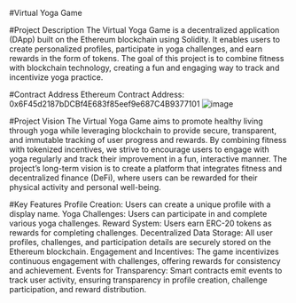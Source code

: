 #Virtual Yoga Game

#Project Description
The Virtual Yoga Game is a decentralized application (DApp) built on the Ethereum blockchain using Solidity. It enables users to create personalized profiles, participate in yoga challenges, and earn rewards in the form of tokens. The goal of this project is to combine fitness with blockchain technology, creating a fun and engaging way to track and incentivize yoga practice.

#Contract Address
Ethereum Contract Address:
0x6F45d2187bDCBf4E683f85eef9e687C4B9377101
![image](https://github.com/user-attachments/assets/a7c1ac0c-678b-45a7-8de1-a0367068aa5d)


#Project Vision
The Virtual Yoga Game aims to promote healthy living through yoga while leveraging blockchain to provide secure, transparent, and immutable tracking of user progress and rewards. By combining fitness with tokenized incentives, we strive to encourage users to engage with yoga regularly and track their improvement in a fun, interactive manner. The project’s long-term vision is to create a platform that integrates fitness and decentralized finance (DeFi), where users can be rewarded for their physical activity and personal well-being.

#Key Features
Profile Creation: Users can create a unique profile with a display name.
Yoga Challenges: Users can participate in and complete various yoga challenges.
Reward System: Users earn ERC-20 tokens as rewards for completing challenges.
Decentralized Data Storage: All user profiles, challenges, and participation details are securely stored on the Ethereum blockchain.
Engagement and Incentives: The game incentivizes continuous engagement with challenges, offering rewards for consistency and achievement.
Events for Transparency: Smart contracts emit events to track user activity, ensuring transparency in profile creation, challenge participation, and reward distribution.
